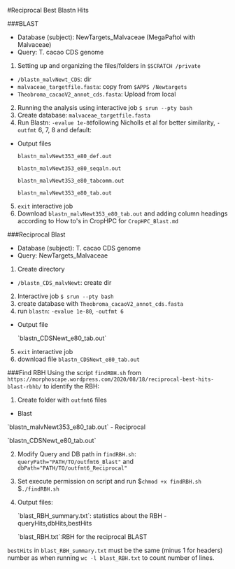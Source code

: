 #Reciprocal Best Blastn Hits

###BLAST
- Database (subject): NewTargets_Malvaceae (MegaPaftol with Malvaceae)
- Query: T. cacao CDS genome

1. Setting up and organizing the files/folders in `$SCRATCH /private`
- `/blastn_malvNewt_CDS`: dir 
- `malvaceae_targetfile.fasta`: copy from `$APPS /Newtargets`
- `Theobroma_cacaoV2_annot_cds.fasta`: Upload from local
2. Running the analysis using interactive job `$ srun --pty bash`
3. Create database: `malvaceae_targetfile.fasta`
4. Run Blastn: `-evalue 1e-80`following Nicholls et al for better similarity, `-outfmt` 6, 7, 8 and default:
- Output files
		<p>`blastn_malvNewt353_e80_def.out`
		<p>`blastn_malvNewt353_e80_seqaln.out`
		<p>`blastn_malvNewt353_e80_tabcomm.out`
		<p>`blastn_malvNewt353_e80_tab.out`
5. `exit` interactive job
6. Download `blastn_malvNewt353_e80_tab.out` and adding column headings according to How to's in CropHPC for `CropHPC_Blast.md`


###Reciprocal Blast
- Database (subject): T. cacao CDS genome
- Query: NewTargets_Malvaceae 

1. Create directory
- `/blastn_CDS_malvNewt`: create dir
2. Interactive job `$ srun --pty bash`
3. create database with `Theobroma_cacaoV2_annot_cds.fasta`
4. run `blastn`: `-evalue 1e-80`, `-outfmt 6`
- Output file
	<p>`blastn_CDSNewt_e80_tab.out` 
5. `exit` interactive job
6. download file `blastn_CDSNewt_e80_tab.out`

###Find RBH
Using the script `findRBH.sh` from `https://morphoscape.wordpress.com/2020/08/18/reciprocal-best-hits-blast-rbhb/` to identify the RBH:

1. Create folder with `outfmt6` files
- Blast
<p>`blastn_malvNewt353_e80_tab.out`
- Reciprocal
<p>`blastn_CDSNewt_e80_tab.out`

2. Modify Query and DB path in `findRBH.sh`:
`queryPath="PATH/TO/outfmt6_Blast"` and
`dbPath="PATH/TO/outfmt6_Reciprocal"`

3. Set execute permission on script and run 
$`chmod +x findRBH.sh`
$`./findRBH.sh`

4. Output files:
	<p>`blast_RBH_summary.txt`: statistics about the RBH
		- queryHits,dbHits,bestHits
	<p>`blast_RBH.txt`:RBH for the reciprocal BLAST

`bestHits` in `blast_RBH_summary.txt` must be the same (minus 1 for headers) number as when running `wc -l blast_RBH.txt` to count number of lines.
